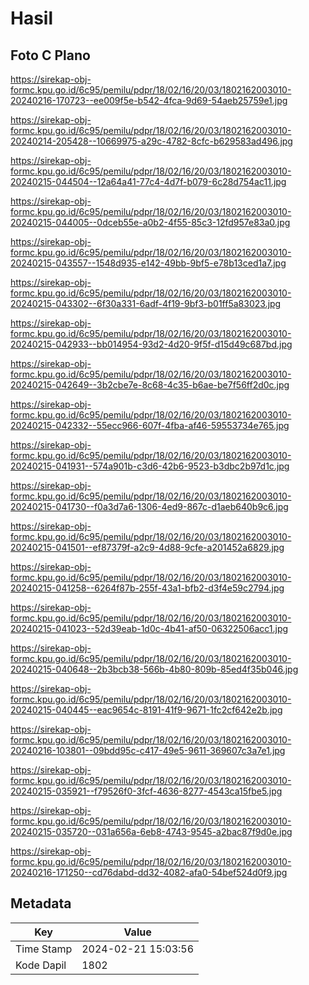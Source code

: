 # Hasil

## Foto C Plano

https://sirekap-obj-formc.kpu.go.id/6c95/pemilu/pdpr/18/02/16/20/03/1802162003010-20240216-170723--ee009f5e-b542-4fca-9d69-54aeb25759e1.jpg

https://sirekap-obj-formc.kpu.go.id/6c95/pemilu/pdpr/18/02/16/20/03/1802162003010-20240214-205428--10669975-a29c-4782-8cfc-b629583ad496.jpg

https://sirekap-obj-formc.kpu.go.id/6c95/pemilu/pdpr/18/02/16/20/03/1802162003010-20240215-044504--12a64a41-77c4-4d7f-b079-6c28d754ac11.jpg

https://sirekap-obj-formc.kpu.go.id/6c95/pemilu/pdpr/18/02/16/20/03/1802162003010-20240215-044005--0dceb55e-a0b2-4f55-85c3-12fd957e83a0.jpg

https://sirekap-obj-formc.kpu.go.id/6c95/pemilu/pdpr/18/02/16/20/03/1802162003010-20240215-043557--1548d935-e142-49bb-9bf5-e78b13ced1a7.jpg

https://sirekap-obj-formc.kpu.go.id/6c95/pemilu/pdpr/18/02/16/20/03/1802162003010-20240215-043302--6f30a331-6adf-4f19-9bf3-b01ff5a83023.jpg

https://sirekap-obj-formc.kpu.go.id/6c95/pemilu/pdpr/18/02/16/20/03/1802162003010-20240215-042933--bb014954-93d2-4d20-9f5f-d15d49c687bd.jpg

https://sirekap-obj-formc.kpu.go.id/6c95/pemilu/pdpr/18/02/16/20/03/1802162003010-20240215-042649--3b2cbe7e-8c68-4c35-b6ae-be7f56ff2d0c.jpg

https://sirekap-obj-formc.kpu.go.id/6c95/pemilu/pdpr/18/02/16/20/03/1802162003010-20240215-042332--55ecc966-607f-4fba-af46-59553734e765.jpg

https://sirekap-obj-formc.kpu.go.id/6c95/pemilu/pdpr/18/02/16/20/03/1802162003010-20240215-041931--574a901b-c3d6-42b6-9523-b3dbc2b97d1c.jpg

https://sirekap-obj-formc.kpu.go.id/6c95/pemilu/pdpr/18/02/16/20/03/1802162003010-20240215-041730--f0a3d7a6-1306-4ed9-867c-d1aeb640b9c6.jpg

https://sirekap-obj-formc.kpu.go.id/6c95/pemilu/pdpr/18/02/16/20/03/1802162003010-20240215-041501--ef87379f-a2c9-4d88-9cfe-a201452a6829.jpg

https://sirekap-obj-formc.kpu.go.id/6c95/pemilu/pdpr/18/02/16/20/03/1802162003010-20240215-041258--6264f87b-255f-43a1-bfb2-d3f4e59c2794.jpg

https://sirekap-obj-formc.kpu.go.id/6c95/pemilu/pdpr/18/02/16/20/03/1802162003010-20240215-041023--52d39eab-1d0c-4b41-af50-06322506acc1.jpg

https://sirekap-obj-formc.kpu.go.id/6c95/pemilu/pdpr/18/02/16/20/03/1802162003010-20240215-040648--2b3bcb38-566b-4b80-809b-85ed4f35b046.jpg

https://sirekap-obj-formc.kpu.go.id/6c95/pemilu/pdpr/18/02/16/20/03/1802162003010-20240215-040445--eac9654c-8191-41f9-9671-1fc2cf642e2b.jpg

https://sirekap-obj-formc.kpu.go.id/6c95/pemilu/pdpr/18/02/16/20/03/1802162003010-20240216-103801--09bdd95c-c417-49e5-9611-369607c3a7e1.jpg

https://sirekap-obj-formc.kpu.go.id/6c95/pemilu/pdpr/18/02/16/20/03/1802162003010-20240215-035921--f79526f0-3fcf-4636-8277-4543ca15fbe5.jpg

https://sirekap-obj-formc.kpu.go.id/6c95/pemilu/pdpr/18/02/16/20/03/1802162003010-20240215-035720--031a656a-6eb8-4743-9545-a2bac87f9d0e.jpg

https://sirekap-obj-formc.kpu.go.id/6c95/pemilu/pdpr/18/02/16/20/03/1802162003010-20240216-171250--cd76dabd-dd32-4082-afa0-54bef524d0f9.jpg


## Metadata

| Key        | Value               |
| ---------- | ------------------- |
| Time Stamp | 2024-02-21 15:03:56 |
| Kode Dapil | 1802                |



